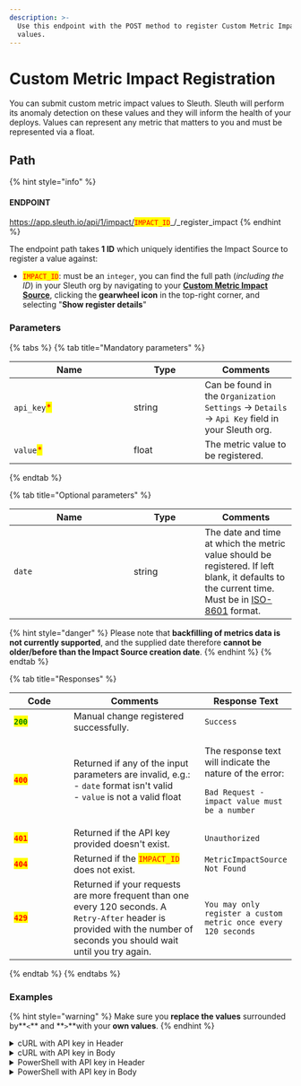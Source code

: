 ```yaml
---
description: >-
  Use this endpoint with the POST method to register Custom Metric Impact
  values.
---
```


# Custom Metric Impact Registration

You can submit custom metric impact values to Sleuth. Sleuth will perform its anomaly detection on these values and they will inform the health of your deploys. Values can represent any metric that matters to you and must be represented via a float.

## Path

{% hint style="info" %}
#### ENDPOINT&#x20;

https://app.sleuth.io/api/1/impact/<mark style="color:red;">`IMPACT_ID`</mark>_/_register\_impact
{% endhint %}

The endpoint path takes **1 ID** which uniquely identifies the Impact Source to register a value against:

* <mark style="color:red;">`IMPACT_ID`</mark>: must be an `integer`, you can find the full path (_including the ID_) in your Sleuth org by navigating to your [**Custom Metric Impact Source**](https://help.sleuth.io/integrations-1/impact-sources/metrics/custom), clicking the **gearwheel icon** in the top-right corner, and selecting "**Show register details**"

### Parameters

{% tabs %}
{% tab title="Mandatory parameters" %}
<table><thead><tr><th width="198">Name</th><th width="111">Type</th><th>Comments</th></tr></thead><tbody><tr><td><code>api_key</code><mark style="color:red;">*</mark></td><td>string</td><td>Can be found in the <code>Organization Settings</code> -> <code>Details</code> -> <code>Api Key</code> field in your Sleuth org.</td></tr><tr><td><code>value</code><mark style="color:red;">*</mark></td><td>float</td><td>The metric value to be registered. </td></tr></tbody></table>
{% endtab %}

{% tab title="Optional parameters" %}
<table><thead><tr><th width="198">Name</th><th width="111">Type</th><th>Comments</th></tr></thead><tbody><tr><td><code>date</code></td><td>string</td><td>The date and time at which the metric value should be registered. If left blank, it defaults to the current time. Must be in <a href="https://en.wikipedia.org/wiki/ISO_8601">ISO-8601</a> format.</td></tr></tbody></table>

{% hint style="danger" %}
Please note that **backfilling of metrics data is not currently supported**, and the supplied date therefore **cannot be older/before than the Impact Source creation date**.
{% endhint %}
{% endtab %}

{% tab title="Responses" %}
<table><thead><tr><th width="112">Code</th><th width="269">Comments</th><th>Response Text</th></tr></thead><tbody><tr><td><mark style="color:green;"><strong><code>200</code></strong></mark></td><td>Manual change registered successfully.</td><td><code>Success</code></td></tr><tr><td><mark style="color:red;"><strong><code>400</code></strong></mark></td><td>Returned if any of the input parameters are invalid, e.g.:<br>- <code>date</code> format isn't valid<br>- <code>value</code> is not a valid float</td><td><p>The response text will indicate the nature of the error:<br></p><p><code>Bad Request - impact value must be a number</code></p></td></tr><tr><td><mark style="color:red;"><strong><code>401</code></strong></mark></td><td>Returned if the API key provided doesn't exist.</td><td><code>Unauthorized</code></td></tr><tr><td><mark style="color:red;"><strong><code>404</code></strong></mark></td><td>Returned if the <mark style="color:red;"><code>IMPACT_ID</code></mark> does not exist.</td><td><code>MetricImpactSource Not Found</code></td></tr><tr><td><mark style="color:red;"><strong><code>429</code></strong></mark></td><td>Returned if your requests are more frequent than one every 120 seconds. A <code>Retry-After</code> header is provided with the number of seconds you should wait until you try again.</td><td><code>You may only register a custom metric once every 120 seconds</code></td></tr></tbody></table>
{% endtab %}
{% endtabs %}

### Examples

{% hint style="warning" %}
Make sure you **replace the values** surrounded by**`<`** and **`>`**with your **own values**.&#x20;
{% endhint %}

<details>

<summary>cURL with API key in Header</summary>

<pre class="language-bash" data-overflow="wrap" data-line-numbers><code class="lang-bash"><strong>curl -X POST \
</strong>'https://app.sleuth.io/api/1/impact/&#x3C;IMPACT_ID>/register_impact' \
  -H 'Authorization: apikey &#x3C;APIKEY>' \
  -H 'Content-Type: application/json' \
  -d '{
  "value": &#x3C;METRIC_VALUE>
}'
</code></pre>

</details>

<details>

<summary>cURL with API key in Body</summary>

{% code overflow="wrap" lineNumbers="true" %}
```bash
curl -X POST \
'https://app.sleuth.io/api/1/impact/<IMPACT_ID>/register_impact' \
  -H 'Content-Type: application/json' \
  -d '{
  "value": <METRIC_VALUE>,
  "api_key": "<APIKEY>"
}'
```
{% endcode %}

</details>

<details>

<summary>PowerShell with API key in Header</summary>

{% code overflow="wrap" lineNumbers="true" %}
```powershell
Invoke-RestMethod -Method POST `
-Uri 'https://app.sleuth.io/api/1/impact/<IMPACT_ID>/register_impact' `
-Headers @{
    'Authorization' = 'apikey <APIKEY>'                              
    'Content-Type' = 'application/json' 
} `
-Body '{ 
    "value": <METRIC_VALUE> 
}'
```
{% endcode %}

</details>

<details>

<summary>PowerShell with API key in Body</summary>

{% code overflow="wrap" lineNumbers="true" %}
```powershell
Invoke-RestMethod -Method POST `
-Uri 'https://app.sleuth.io/api/1/impact/<IMPACT_ID>/register_impact' `
-Headers @{
    'Content-Type' = 'application/json'                              
} `
-Body '{ 
    "api_key": "<APIKEY>",
    "value": <METRIC_VALUE> 
}'
```
{% endcode %}

</details>
